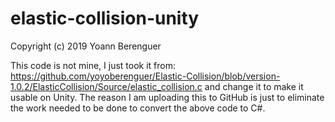 # elastic-collision-unity

Copyright (c) 2019 Yoann Berenguer

This code is not mine, I just took it from:
https://github.com/yoyoberenguer/Elastic-Collision/blob/version-1.0.2/ElasticCollision/Source/elastic_collision.c
and change it to make it usable on Unity. The reason I am uploading this to GitHub is just to eliminate the work
needed to be done to convert the above code to C#.
